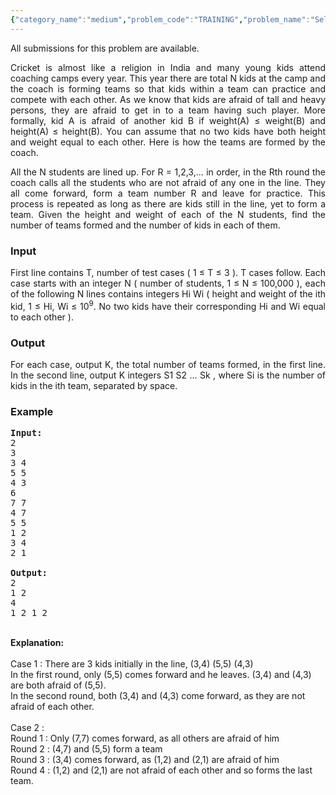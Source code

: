 ```yaml
---
{"category_name":"medium","problem_code":"TRAINING","problem_name":"Selection for Training Camps","languages_supported":{"0":"ADA","1":"ASM","2":"BASH","3":"BF","4":"C","5":"C99 strict","6":"CAML","7":"CLOJ","8":"CLPS","9":"CPP 4.3.2","10":"CPP 4.9.2","11":"CPP14","12":"CS2","13":"D","14":"ERL","15":"FORT","16":"FS","17":"GO","18":"HASK","19":"ICK","20":"ICON","21":"JAVA","22":"JS","23":"LISP clisp","24":"LISP sbcl","25":"LUA","26":"NEM","27":"NICE","28":"NODEJS","29":"PAS fpc","30":"PAS gpc","31":"PERL","32":"PERL6","33":"PHP","34":"PIKE","35":"PRLG","36":"PYTH","37":"PYTH 3.4","38":"RUBY","39":"SCALA","40":"SCM guile","41":"SCM qobi","42":"ST","43":"TCL","44":"TEXT","45":"WSPC"},"max_timelimit":7,"source_sizelimit":50000,"problem_author":"flying_ant","problem_tester":"maksflow","date_added":"25-03-2012","tags":{"0":"cook21","1":"flying_ant","2":"medium"},"editorial_url":"http://discuss.codechef.com/problems/TRAINING","time":{"view_start_date":1335119015,"submit_start_date":1335119015,"visible_start_date":1335119400,"end_date":1735669800},"layout":"problem"}
---
```

<span class="solution-visible-txt">All submissions for this problem are available.</span><p align="justify">Cricket is almost like a religion in India and many young kids attend coaching camps every year. This year there are total N kids at the camp and the coach is forming teams so that kids within a team can practice and compete with each other. As we know that kids are afraid of tall and heavy persons, they are afraid to get in to a team having such player. More formally, kid A is afraid of another kid B if weight(A) ≤ weight(B) and height(A) ≤ height(B). You can assume that no two kids have both height and weight equal to each other. Here is how the teams are formed by the coach.<br />
</p><p align="justify">All the N students are lined up. For R = 1,2,3,... in order, in the Rth round the coach calls all the students who are not afraid of any one in the line. They all come forward, form a team number R and leave for practice. This process is repeated as long as there are kids still in the line, yet to form a team. Given the height and weight of each of the N students, find the number of teams formed and the number of kids in each of them.

<h3>Input</h3>
</p><p align="justify">First line contains T, number of test cases ( 1 ≤ T ≤ 3 ). T cases follow. Each case starts with an integer N ( number of students, 1 ≤ N ≤ 100,000 ), each of the following N lines contains integers Hi Wi ( height and weight of the ith kid, 1 ≤ Hi, Wi ≤ 10<sup>9</sup>. No two kids have their corresponding Hi and Wi equal to each other ).

<h3>Output</h3>
</p><p align="justify">For each case, output K, the total number of teams formed, in the first line. In the second line, output K integers S1 S2 ... Sk , where Si is the number of kids in the ith team, separated by space.

<h3>Example</h3>

<pre>
<b>Input:</b>
2
3
3 4
5 5
4 3
6
7 7
4 7
5 5
1 2
3 4
2 1

<b>Output:</b>
2
1 2
4
1 2 1 2 
</pre>

<br />
<b>Explanation:</b><br /><br />
Case 1 : There are 3 kids initially in the line, (3,4) (5,5) (4,3)<br />
In the first round, only (5,5) comes forward and he leaves. (3,4) and (4,3) are both afraid of (5,5).<br />
In the second round, both (3,4) and (4,3) come forward, as they are not afraid of each other.<br /><br />
Case 2 : <br />
Round 1 : Only (7,7) comes forward, as all others are afraid of him<br />
Round 2 : (4,7) and (5,5) form a team<br />
Round 3 : (3,4) comes forward, as (1,2) and (2,1) are afraid of him<br />
Round 4 : (1,2) and (2,1) are not afraid of each other and so forms the last team.</p>
